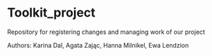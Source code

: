 # Toolkit_project
Repository for registering changes and managing work of our project

Authors: Karina Dal, Agata Zając, Hanna Milnikel, Ewa Lendzion
